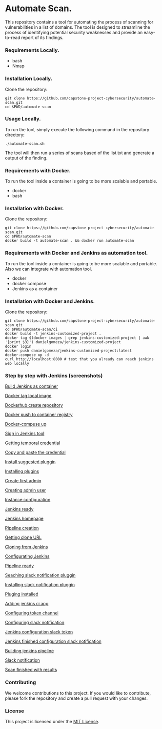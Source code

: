 # Automate Scan.
This repository contains a tool for automating the process of scanning for vulnerabilities in a list of domains. The tool is designed to streamline the process of identifying potential security weaknesses and provide an easy-to-read report of its findings.

### Requirements Locally.
* bash
* Nmap

### Installation Locally.
Clone the repository:
```
git clone https://github.com/capstone-project-cybersecurity/automate-scan.git
cd $PWD/automate-scan
```

### Usage Locally.
To run the tool, simply execute the following command in the repository directory:
```
./automate-scan.sh
```

The tool will then run a series of scans based of the list.txt and generate a output of the finding.

### Requirements with Docker.
To run the tool inside a container is going to be more scalable and portable.
* docker
* bash

### Installation with Docker.
Clone the repository:
```
git clone https://github.com/capstone-project-cybersecurity/automate-scan.git
cd $PWD/automate-scan
docker build -t automate-scan . && docker run automate-scan
```

### Requirements with Docker and Jenkins as automation tool.
To run the tool inside a container is going to be more scalable and portable. Also we can integrate with automation tool.
* docker
* docker compose
* Jenkins as a container

### Installation with Docker and Jenkins.
Clone the repository:
```
git clone https://github.com/capstone-project-cybersecurity/automate-scan.git
cd $PWD/automate-scan/ci
docker build -t jenkins-customized-project .
docker tag $(docker images | grep jenkins-customized-project | awk '{print $3}') danielgomeza/jenkins-customized-project
docker login
docker push danielgomeza/jenkins-customized-project:latest
docker-compose up -d
curl http://localhost:8080 # test that you already can reach jenkins web locally
```

### Step by step with Jenkins (screenshots)

[Build Jenkins as container](./img/docker-build-jenkins.jpg)

[Docker tag local image](./img/docker-tag-local-image.jpg)

[Dockerhub create repository](./img/dockerhub-repository.jpg)

[Docker push to container registry](./img/docker-push-to-container-registry.jpg)

[Docker-compuse up](./img/docker-compose-up.jpg)

[Sign in Jenkins tool](./img/sigin-in-jenkins.jpg)

[Getting temporal credential](./img/temporal-credential-jenkins.jpg)

[Copy and paste the credential](./img/paste-cred-to-jenkins-web.jpg)

[Install suggested pluggin](./img/install-suggested-plugins.jpg)

[Installing plugins](./img/installing-plugins.jpg)

[Create first admin](./img/create-first-admin.jpg)

[Creating admin user](./img/fields-create-first-admin-user.jpg)

[Instance configuration](./img/instance-config.jpg)

[Jenkins ready](./img/jenkins-ready.jpg)

[Jenkins homepage](./img/welcome-jenkins.jpg)

[Pipeline creation](./img/create-new-multibranch-pipeline.jpg)

[Getting clone URL](./img/clone-from-SCM.jpg)

[Cloning from Jenkins](./img/clone-from-scm-from-jenkins.jpg)

[Configurating Jenkins](./img/input-jenkins-location.jpg)

[Pipeline ready](./img/pipeline-scaning.jpg)

[Seaching slack notification pluggin](./img/install-pluggin-slack-notification.jpg)

[Installing slack notification pluggin](./img/install-pluggin.jpg)

[Pluging installed](./img/pluging-installed.jpg)

[Adding jenkins ci app](./img/add-jenkins-ci-app-in-slack.jpg)

[Configuring token channel](./img/config-token-channel.jpg)

[Configuring slack notification](./img/config-slack-notification-in-slack.jpg)

[Jenkins configuration slack token](./img/jenkins-config-slack-token.jpg)

[Jenkins finished configuration slack notification](./img/config-slack-jenkins.jpg)

[Building jenkins pipeline](./img/building-jenkins.jpg)

[Slack notification](./img/results-in-slack.jpg)

[Scan finished with results](./img/scan-finished.jpg)

### Contributing
We welcome contributions to this project. If you would like to contribute, please fork the repository and create a pull request with your changes.

### License
This project is licensed under the [MIT License](https://opensource.org/licenses/MIT).